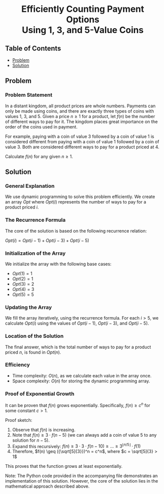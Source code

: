 <h1 align="center">Efficiently Counting Payment Options <br> Using 1, 3, and 5-Value Coins</h1>

## Table of Contents
- [Problem](#problem)
- [Solution](#solution)

## Problem

### Problem Statement

In a distant kingdom, all product prices are whole numbers. Payments can only be made using coins, and there are exactly three types of coins with values $1$, $3$, and $5$. Given a price $n \geq 1$ for a product, let $f(n)$ be the number of different ways to pay for it. The kingdom places great importance on the order of the coins used in payment.

For example, paying with a coin of value $3$ followed by a coin of value $1$ is considered different from paying with a coin of value $1$ followed by a coin of value $3$. Both are considered different ways to pay for a product priced at $4$.

Calculate $f(n)$ for any given $n \geq 1$.

## Solution

### General Explanation
We use dynamic programming to solve this problem efficiently. We create an array $Opt$ where $Opt(i)$ represents the number of ways to pay for a product priced $i$.

### The Recurrence Formula
The core of the solution is based on the following recurrence relation:

$Opt(i) = Opt(i-1) + Opt(i-3) + Opt(i-5)$

### Initialization of the Array
We initialize the array with the following base cases:
- $Opt(1) = 1$
- $Opt(2) = 1$
- $Opt(3) = 2$
- $Opt(4) = 3$
- $Opt(5) = 5$

### Updating the Array
We fill the array iteratively, using the recurrence formula. For each $i > 5$, we calculate $Opt(i)$ using the values of $Opt(i-1)$, $Opt(i-3)$, and $Opt(i-5)$.

### Location of the Solution
The final answer, which is the total number of ways to pay for a product priced $n$, is found in $Opt(n)$.

### Efficiency
- Time complexity: $O(n)$, as we calculate each value in the array once.
- Space complexity: $O(n)$ for storing the dynamic programming array.

### Proof of Exponential Growth
It can be proven that $f(n)$ grows exponentially. Specifically, $f(n) \geq c^n$ for some constant $c > 1$.

Proof sketch:
1. Observe that $f(n)$ is increasing.
2. Note that $f(n) \geq 3 \cdot f(n-5)$ (we can always add a coin of value 5 to any solution for $n-5$).
3. Expand this recursively: $f(n) \geq 3 \cdot 3 \cdot f(n-10) \geq ... \geq 3^{\lfloor n/5 \rfloor} \cdot f(1)$
4. Therefore, $f(n) \geq ({\sqrt[5]{3}})^n = c^n$, where $c = \sqrt[5]{3} > 1$

This proves that the function grows at least exponentially.

Note: The Python code provided in the accompanying file demonstrates an implementation of this solution. However, the core of the solution lies in the mathematical approach described above.